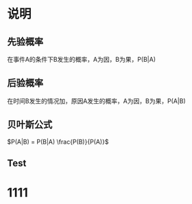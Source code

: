 # 说明
## 先验概率
在事件A的条件下B发生的概率，A为因，B为果，P(B|A)

## 后验概率
在时间B发生的情况加，原因A发生的概率，A为因，B为果，P(A|B)

## 贝叶斯公式
$P(A|B) = P(B|A) \frac{P(B)}{P(A)}$

## Test

# 1111